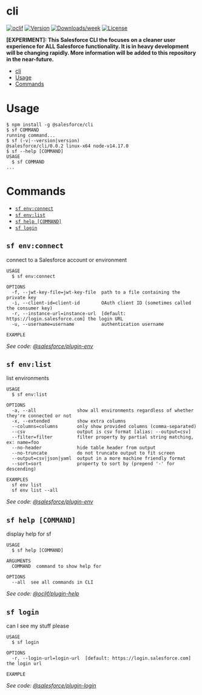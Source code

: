 # cli

[![oclif](https://img.shields.io/badge/cli-oclif-brightgreen.svg)](https://oclif.io)
[![Version](https://img.shields.io/npm/v/@salesforce/cli.svg)](https://npmjs.org/package/@salesforce/cli)
[![Downloads/week](https://img.shields.io/npm/dw/@salesforce/cli.svg)](https://npmjs.org/package/@salesforce/cli)
[![License](https://img.shields.io/npm/l/@salesforce/cli.svg)](https://github.com/salesforcecli/cli/blob/master/package.json)

**[EXPERIMENT]: This Salesforce CLI the focuses on a cleaner user experience for ALL Salesforce functionality. It is in heavy development will be changing rapidly. More information will be added to this repository in the near-future.**

<!-- toc -->

- [cli](#cli)
- [Usage](#usage)
- [Commands](#commands)
<!-- tocstop -->

# Usage

<!-- usage -->

```sh-session
$ npm install -g @salesforce/cli
$ sf COMMAND
running command...
$ sf (-v|--version|version)
@salesforce/cli/0.0.2 linux-x64 node-v14.17.0
$ sf --help [COMMAND]
USAGE
  $ sf COMMAND
...
```

<!-- usagestop -->

# Commands

<!-- commands -->

- [`sf env:connect`](#sf-envconnect)
- [`sf env:list`](#sf-envlist)
- [`sf help [COMMAND]`](#sf-help-command)
- [`sf login`](#sf-login)

## `sf env:connect`

connect to a Salesforce account or environment

```
USAGE
  $ sf env:connect

OPTIONS
  -f, --jwt-key-file=jwt-key-file  path to a file containing the private key
  -i, --client-id=client-id        OAuth client ID (sometimes called the consumer key)
  -r, --instance-url=instance-url  [default: https://login.salesforce.com] the login URL
  -u, --username=username          authentication username

EXAMPLE
```

_See code: [@salesforce/plugin-env](https://github.com/salesforcecli/plugin-env/blob/v0.0.1/src/commands/env/connect.ts)_

## `sf env:list`

list environments

```
USAGE
  $ sf env:list

OPTIONS
  -a, --all               show all environments regardless of whether they're connected or not
  -x, --extended          show extra columns
  --columns=columns       only show provided columns (comma-separated)
  --csv                   output is csv format [alias: --output=csv]
  --filter=filter         filter property by partial string matching, ex: name=foo
  --no-header             hide table header from output
  --no-truncate           do not truncate output to fit screen
  --output=csv|json|yaml  output in a more machine friendly format
  --sort=sort             property to sort by (prepend '-' for descending)

EXAMPLES
  sf env list
  sf env list --all
```

_See code: [@salesforce/plugin-env](https://github.com/salesforcecli/plugin-env/blob/v0.0.1/src/commands/env/list.ts)_

## `sf help [COMMAND]`

display help for sf

```
USAGE
  $ sf help [COMMAND]

ARGUMENTS
  COMMAND  command to show help for

OPTIONS
  --all  see all commands in CLI
```

_See code: [@oclif/plugin-help](https://github.com/oclif/plugin-help/blob/v3.2.1/src/commands/help.ts)_

## `sf login`

can I see my stuff please

```
USAGE
  $ sf login

OPTIONS
  -r, --login-url=login-url  [default: https://login.salesforce.com] the login url

EXAMPLE
```

_See code: [@salesforce/plugin-login](https://github.com/salesforcecli/plugin-login/blob/v0.0.1/src/commands/login/index.ts)_

<!-- commandsstop -->
